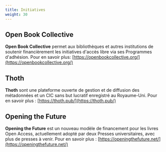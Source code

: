 ```yaml
---
title: Initiatives
weight: 30
---
```


## Open Book Collective

**Open Book Collective** permet aux bibliothèques et autres institutions de soutenir financièrement les initiatives d'accès libre via ses Programmes d'adhésion. Pour en savoir plus: [https://openbookcollective.org/](https://openbookcollective.org/)

## Thoth

**Thoth** sont une plateforme ouverte de gestion et de diffusion des métadonnées et un CIC sans but lucratif enregistré au Royaume-Uni. Pour en savoir plus : [https://thoth.pub/](https://thoth.pub/)

## Opening the Future

**Opening the Future** est un nouveau modèle de financement pour les livres Open Access, actuellement adopté par deux Presses universitaires, avec plus de presses à venir. Pour en savoir plus : [https://openingthefuture.net/](https://openingthefuture.net/)